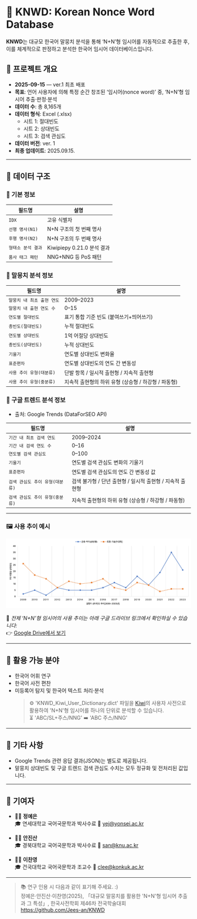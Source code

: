 # 🧬 KNWD: Korean Nonce Word Database

**KNWD**는 대규모 한국어 말뭉치 분석을 통해 ‘N+N’형 임시어를 자동적으로 추출한 후, 이를 체계적으로 판정하고 분석한 한국어 임시어 데이터베이스입니다.

## 📌 프로젝트 개요

- **2025-09-15** — ver.1 최초 배포
- **목표**: 언어 사용자에 의해 특정 순간 창조된 ‘임시어(nonce word)’ 중, ‘N+N’형 임시어 추출·판정·분석
- **데이터 수**: 총 8,165개
- **데이터 형식**: Excel (.xlsx)
  - 시트 1: 절대빈도
  - 시트 2: 상대빈도
  - 시트 3: 검색 관심도
- **데이터 버전**: ver. 1
- **최종 업데이트**: 2025.09.15.

---

## 🧾 데이터 구조

### 🔹 기본 정보
| 필드명 | 설명 |
|--------|------|
| `IDX` | 고유 식별자 |
| `선행 명사(N1)` | N+N 구조의 첫 번째 명사 |
| `후행 명사(N2)` | N+N 구조의 두 번째 명사 |
| `형태소 분석 결과` | Kiwipiepy 0.21.0 분석 결과 |
| `품사 태그 패턴` | NNG+NNG 등 PoS 패턴 |

### 🔹 말뭉치 분석 정보
| 필드명 | 설명 |
|--------|------|
| `말뭉치 내 최초 출현 연도` | 2009–2023 |
| `말뭉치 내 출현 연도 수` | 0–15 |
| `연도별 절대빈도` | 표기 통합 기준 빈도 (붙여쓰기+띄어쓰기) |
| `총빈도(절대빈도)` | 누적 절대빈도 |
| `연도별 상대빈도` | 1억 어절당 상대빈도 |
| `총빈도(상대빈도)` | 누적 상대빈도 |
| `기울기` | 연도별 상대빈도 변화율 |
| `표준편차` | 연도별 상대빈도의 연도 간 변동성 |
| `사용 추이 유형(대분류)` | 단발 항목 / 일시적 출현형 / 지속적 출현형 |
| `사용 추이 유형(중분류)` | 지속적 출현형의 하위 유형 (상승형 / 하강형 / 파동형) |

### 🔹 구글 트렌드 분석 정보

- 출처: Google Trends (DataForSEO API)

| 필드명 | 설명 |
|--------|------|
| `기간 내 최초 검색 연도` | 2009–2024 |
| `기간 내 검색 연도 수` | 0–16 |
| `연도별 검색 관심도` | 0–100 |
| `기울기` | 연도별 검색 관심도 변화의 기울기 |
| `표준편차` | 연도별 검색 관심도의 연도 간 변동성 값 |
| `검색 관심도 추이 유형(대분류)` | 검색 불가형 / 단년 출현형 / 일시적 출현형 / 지속적 출현형 |
| `검색 관심도 추이 유형(중분류)` | 지속적 출현형의 하위 유형 (상승형 / 하강형 / 파동형) |

---

### 🖼 사용 추이 예시

!['N+N'형 임시어 사용 추이 예시](./img/example.jpg)

📁 *전체 ‘N+N’형 임시어의 사용 추이는 아래 구글 드라이브 링크에서 확인하실 수 있습니다:* <br>
👉 [Google Drive에서 보기](https://drive.google.com/file/d/1bnMm-9wH7OVyE6-PSVU1e5Dcd_UiGRF5/view?usp=sharing)

---

## 🧩 활용 가능 분야
- 한국어 어휘 연구
- 한국어 사전 편찬 
- 미등록어 탐지 및 한국어 텍스트 처리·분석
  > ⚙️ 'KNWD_Kiwi_User_Dictionary.dict' 파일을 [Kiwi](https://github.com/bab2min/kiwipiepy)의 사용자 사전으로 활용하여 'N+N'형 임시어를 하나의 단위로 분석할 수 있습니다. <br>
  > ⏳ 'ABC/SL+주스/NNG' ➡️ 'ABC 주스/NNG'

---

## 📂 기타 사항
- Google Trends 관련 응답 결과(JSON)는 별도로 제공됩니다.
- 말뭉치 상대빈도 및 구글 트렌드 검색 관심도 수치는 모두 정규화 및 전처리된 값입니다.

---

## 👥 기여자

- 🧑‍💻 **정예은**  
  🎓 연세대학교 국어국문학과 박사수료
  📧 yej@yonsei.ac.kr

- 🧑‍💻 **안진산**  
  🎓 경북대학교 국어국문학과 박사수료
  📧 san@knu.ac.kr

- 🧑‍💻 **이찬영**  
  🎓 건국대학교 국어국문학과 조교수
  📧 clee@konkuk.ac.kr

---

> 📚 연구 인용 시 다음과 같이 표기해 주세요. :) <br>
> 정예은·안진산·이찬영(2025), 「대규모 말뭉치를 활용한 'N+N'형 임시어 추출과 그 특성」, 한국사전학회 제46차 전국학술대회 <br>
> https://github.com/Jees-an/KNWD